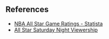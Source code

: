 ## References

  - [NBA All Star Game Ratings - Statista](https://www.statista.com/statistics/252832/nba-all-star-game-telecasts-on-tnt-viewership-and-ratings/)
  - [All Star Saturday Night Viewership](https://www.nba.com/news/all-star-saturday-night-ratings)